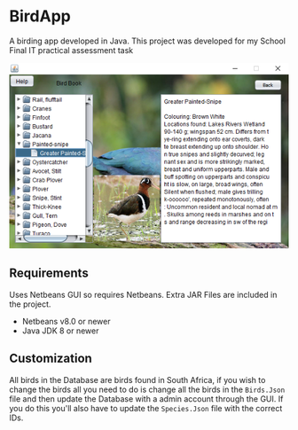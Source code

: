 # BirdApp
A birding app developed in Java. This project was developed for my School Final IT practical assessment task

<p align="center">
  <img src="example.png" alt="Polybar">
</p>

## Requirements 

Uses Netbeans GUI so requires Netbeans. Extra JAR Files are included in the project.
- Netbeans v8.0 or newer
- Java JDK 8 or newer

## Customization
All birds in the Database are birds found in South Africa, if you wish to change the birds all you need to do is change all the birds in the `Birds.Json` file and then update the Database with a admin account through the GUI. If you do this you'll also have to update the `Species.Json` file with the correct IDs.
